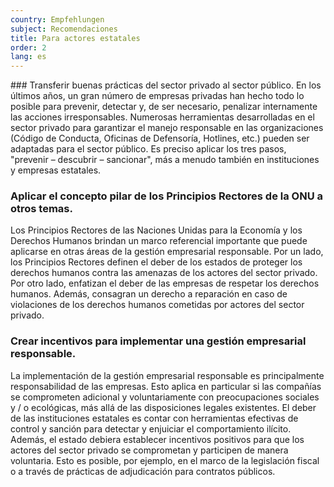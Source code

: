 ```yaml
---
country: Empfehlungen
subject: Recomendaciones
title: Para actores estatales
order: 2
lang: es
---
```

<div class="content" markdown="1">
### Transferir buenas prácticas del sector privado al sector público.
En los últimos años, un gran número de empresas privadas han hecho todo lo posible para prevenir, detectar y, de ser necesario, penalizar internamente las acciones irresponsables. Numerosas herramientas desarrolladas en el sector privado para garantizar el manejo responsable en las organizaciones (Código de Conducta, Oficinas de Defensoría, Hotlines, etc.) pueden ser adaptadas para el sector público. Es preciso aplicar los tres pasos, "prevenir – descubrir – sancionar", más a menudo también en instituciones y empresas estatales.

### Aplicar el concepto pilar de los Principios Rectores de la ONU a otros temas.
Los Principios Rectores de las Naciones Unidas para la Economía y los Derechos Humanos brindan un marco referencial importante que puede aplicarse en otras áreas de la gestión empresarial responsable. Por un lado, los Principios Rectores definen el deber de los estados de proteger los derechos humanos contra las amenazas de los actores del sector privado. Por otro lado, enfatizan el deber de las empresas de respetar los derechos humanos. Además, consagran un derecho a reparación en caso de violaciones de los derechos humanos cometidas por actores del sector privado.

### Crear incentivos para implementar una gestión empresarial responsable.
La implementación de la gestión empresarial responsable es principalmente responsabilidad de las empresas. Esto aplica en particular si las compañías se comprometen adicional y voluntariamente con preocupaciones sociales y / o ecológicas, más allá de las disposiciones legales existentes. El deber de las instituciones estatales es contar con herramientas efectivas de control y sanción para detectar y enjuiciar el comportamiento ilícito. Además, el estado debiera establecer incentivos positivos para que los actores del sector privado se comprometan y participen de manera voluntaria. Esto es posible, por ejemplo, en el marco de la legislación fiscal o a través de prácticas de adjudicación para contratos públicos.
</div>
